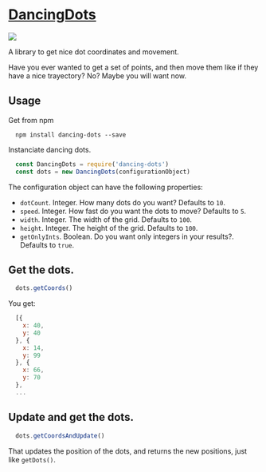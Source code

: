 # [DancingDots](http://javierbyte.github.io/dancing-dots/)

[![](screenshot.jpg)](http://javierbyte.github.io/dancing-dots/)

A library to get nice dot coordinates and movement.

Have you ever wanted to get a set of points, and then move them like if they have a nice trayectory? No? Maybe you will want now.

## Usage

Get from npm
```
  npm install dancing-dots --save
```

Instanciate dancing dots.

```js
  const DancingDots = require('dancing-dots')
  const dots = new DancingDots(configurationObject)
```

The configuration object can have the following properties:

  * `dotCount`. Integer. How many dots do you want? Defaults to `10`.
  * `speed`. Integer. How fast do you want the dots to move? Defaults to `5`.
  * `width`. Integer. The width of the grid. Defaults to `100`.
  * `height`. Integer. The height of the grid. Defaults to `100`.
  * `getOnlyInts`. Boolean. Do you want only integers in your results?. Defaults to `true`.


## Get the dots.

```js
  dots.getCoords()
```

You get:

```js
  [{
    x: 40,
    y: 40
  }, {
    x: 14,
    y: 99
  }, {
    x: 66,
    y: 70
  },
  ...
```

## Update and get the dots.

```js
  dots.getCoordsAndUpdate()
```

That updates the position of the dots, and returns the new positions, just like `getDots()`.